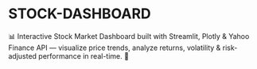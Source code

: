 # STOCK-DASHBOARD
📊 Interactive Stock Market Dashboard built with Streamlit, Plotly &amp; Yahoo Finance API — visualize price trends, analyze returns, volatility &amp; risk-adjusted performance in real-time. 🚀
